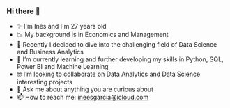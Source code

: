 ### Hi there 👋

- ✨ I'm Inês and I'm 27 years old
- 📉 My background is in Economics and Management
- 🌱 Recently I decided to dive into the challenging field of Data Science and Business Analytics
- 👀 I’m currently learning and further developing my skills in Python, SQL, Power BI and Machine Learning
- 🤓 I’m looking to collaborate on Data Analytics and Data Science interesting projects
- 💬 Ask me about anything you are curious about
- 📫 How to reach me: ineesgarcia@icloud.com

<!--
**Inesmgarcia/inesmgarcia** is a ✨ _special_ ✨ repository because its `README.md` (this file) appears on your GitHub profile.

Here are some ideas to get you started:

- ✨ I'm Inês and I'm 27 years old
- 📉 My background is in Economics and Management
- 🌱 Recently I decided to dive into the challenging field of Data Science and Business Analytics
- 👀 I’m currently learning and further developing my skills in Python, SQL, Power BI, and Machine Learning
- 👯 I’m interested in collaborating in Data Analytics and Data Science interesting projects
- 💬 Ask me about anything you are curious about
- 📫 How to reach me: ineesgarcia@icloud.com
